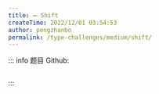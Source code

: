 ```yaml
---
title: ➖ Shift
createTime: 2022/12/01 03:54:53
author: pengzhanbo
permalink: /type-challenges/medium/shift/
---
```


::: info 题目
Github: []()

```ts
```
:::
